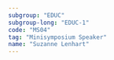 ```yaml
---
subgroup: "EDUC"
subgroup-long: "EDUC-1"
code: "MS04"
tag: "Minisymposium Speaker"
name: "Suzanne Lenhart"
---
```

